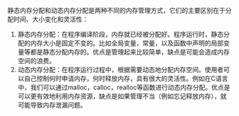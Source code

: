 静态内存分配和动态内存分配是两种不同的内存管理方式，它们的主要区别在于分配时间、大小变化和灵活性：

1. 静态内存分配：在程序编译阶段，内存就已经被分配好。程序运行时，静态分配的内存大小是固定不变的。比如全局变量，常量，以及函数中声明的局部变量等都是静态分配内存的。优点是管理起来比较简单，缺点是可能会造成内存空间的浪费。
2. 动态内存分配：在程序运行过程中，根据需要动态地分配内存空间。使用者可以自己控制何时申请内存，何时释放内存，具有很大的灵活性。例如在C语言中，我们可以通过malloc，calloc，realloc等函数进行动态内存分配。优点是可以更有效地利用内存资源，缺点是如果管理不当（例如忘记释放内存），就可能导致内存泄漏问题。